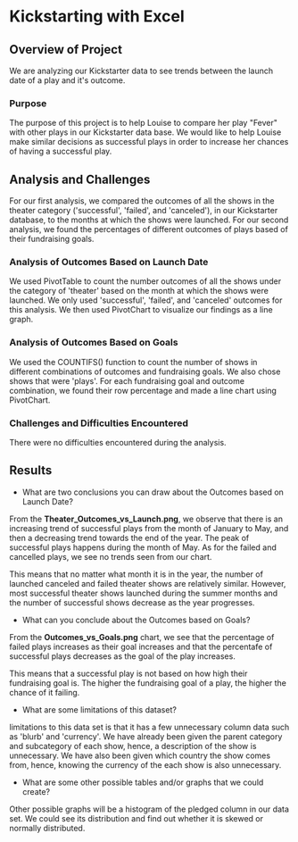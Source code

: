 # Kickstarting with Excel

## Overview of Project

We are analyzing our Kickstarter data to see trends between the launch date of a play and it's outcome.

### Purpose

The purpose of this project is to help Louise to compare her play "Fever" with other plays in our Kickstarter data  base. We would like to help Louise make similar decisions as successful plays in order to increase her chances of having a successful play.

## Analysis and Challenges

For our first analysis, we compared the outcomes of all the shows in the theater category ('successful', 'failed', and 'canceled'), in our Kickstarter database, to the months at which the shows were launched. 
For our second analysis, we found the percentages of different outcomes of plays based of their fundraising goals. 

### Analysis of Outcomes Based on Launch Date

We used PivotTable to count the number outcomes of all the shows under the category of 'theater' based on the month at which the shows were launched. We only used 'successful', 'failed', and 'canceled' outcomes for this analysis. We then used PivotChart to visualize our findings as a line graph. 

### Analysis of Outcomes Based on Goals

We used the COUNTIFS() function to count the number of shows in different combinations of outcomes and fundraising goals. We also chose shows that were 'plays'. For each fundraising goal and outcome combination, we found their row percentage and made a line chart using PivotChart.

### Challenges and Difficulties Encountered

There were no difficulties encountered during the analysis. 

## Results

- What are two conclusions you can draw about the Outcomes based on Launch Date?

From the **Theater_Outcomes_vs_Launch.png**, we observe that there is an increasing trend of  successful plays from the month of January to May, and then a decreasing trend towards the end of the year. The peak of successful plays happens during the month of May. As for the failed and cancelled plays, we see no trends seen from our chart. 

This means that no matter what month it is in the year, the number of launched canceled and failed theater shows are relatively similar. However, most successful theater shows  launched during the summer months and the number of successful shows decrease as the year progresses.

- What can you conclude about the Outcomes based on Goals?

From the **Outcomes_vs_Goals.png** chart, we see that the percentage of failed plays increases as their goal increases and that the percentafe of successful plays decreases as the goal of the play increases.

This means that a successful play is not based on how high their fundraising goal is. The higher the fundraising goal of a play, the higher the chance of it failing.

- What are some limitations of this dataset?

limitations to this data set is that it has a few unnecessary column data such as 'blurb' and 'currency'. We have already been given the parent category and subcategory of each show, hence, a description of the show is unnecessary. We have also been given which country the show comes from, hence, knowing the currency of the each show is also unnecessary. 

- What are some other possible tables and/or graphs that we could create?

Other possible graphs will be a histogram of the pledged column in our data set. We could see its distribution and find out whether it is skewed or normally distributed.
